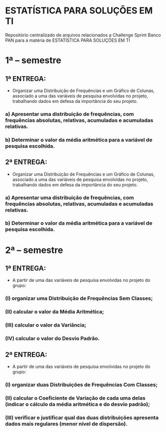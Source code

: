 # ESTATÍSTICA PARA SOLUÇÕES EM TI

Repositório centralizado de arquivos relacionados a Challenge Sprint Banco PAN para a matéria de ESTATÍSTICA PARA SOLUÇÕES EM TI

# 1ª – semestre

## 1ª ENTREGA:

- Organizar uma Distribuição de Frequências e um Gráfico de Colunas, associado a uma das variáveis de pesquisa envolvidas no projeto, trabalhando dados em defesa da importância do seu projeto.
### a) Apresentar uma distribuição de frequências, com frequências absolutas, relativas, acumuladas e acumuladas relativas.
### b) Determinar o valor da média aritmética para a variável de pesquisa escolhida.

## 2ª ENTREGA:

- Organizar uma Distribuição de Frequências e um Gráfico de Colunas, associado a uma das variáveis de pesquisa envolvidas no projeto, trabalhando dados em defesa da importância do seu projeto.
### a) Apresentar uma distribuição de frequências, com frequências absolutas, relativas, acumuladas e acumuladas relativas.
### b) Determinar o valor da média aritmética para a variável de pesquisa escolhida.

# 2ª – semestre

## 1ª ENTREGA:

- A partir de uma das variáveis de pesquisa envolvidas no projeto do grupo:
### (I) organizar uma Distribuição de Frequências Sem Classes;
### (II) calcular o valor da Média Aritmética;
### (III) calcular o valor da Variância;
### (IV) calcular o valor do Desvio Padrão.

## 2ª ENTREGA:

- A partir de uma das variáveis de pesquisa envolvidas no projeto do grupo:
### (I) organizar duas Distribuições de Frequências Com Classes;
### (II) calcular o Coeficiente de Variação de cada uma delas (indicar o cálculo da média aritmética e do desvio padrão);
### (III) verificar e justificar qual das duas distribuições apresenta dados mais regulares (menor nível de dispersão). 
